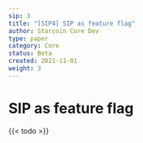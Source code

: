 ```yaml
---
sip: 3
title: "[SIP4] SIP as feature flag"
author: Starcoin Core Dev
type: paper
category: Core
status: Beta
created: 2021-11-01
weight: 3
---
```


# SIP as feature flag

<!--more-->

{{< todo >}}